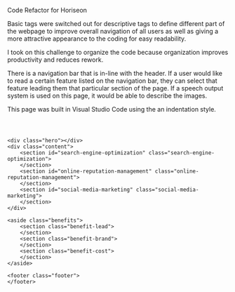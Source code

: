 Code Refactor for Horiseon

Basic tags were switched out for descriptive tags to define different part of the webpage to improve 
overall navigation of all users as well as giving a more attractive appearance to the coding for easy readability.

I took on this challenge to organize the code because organization improves productivity and reduces rework.

There is a navigation bar that is in-line with the header. If a user would like to read a certain feature listed on the navigation bar, they can select that feature leading them that particular section of the page. If a speech output system is used on this page, it would be able to describe the images.

This page was built in Visual Studio Code using the an indentation style.

<head>
</head>

<body>
    <header class="header">
        <div>
            <nav>
            </nav>
        </div>
    </header>

    <div class="hero"></div>
    <div class="content">
        <section id="search-engine-optimization" class="search-engine-optimization">
        </section>
        <section id="online-reputation-management" class="online-reputation-management">
        </section>
        <section id="social-media-marketing" class="social-media-marketing">
        </section>
    </div>

    <aside class="benefits">
        <section class="benefit-lead">
        </section>
        <section class="benefit-brand">
        </section>
        <section class="benefit-cost">
        </section>
    </aside>

    <footer class="footer">
    </footer>
    

